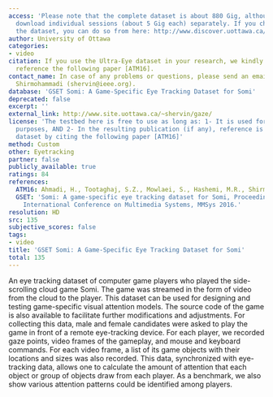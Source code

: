 ```yaml
---
access: 'Please note that the complete dataset is about 880 Gig, although you can
  download individual sessions (about 5 Gig each) separately. If you choose to download
  the dataset, you can do so from here: http://www.discover.uottawa.ca/images/files/external/GSET/Somi/'
author: University of Ottawa
categories:
- video
citation: If you use the Ultra-Eye dataset in your research, we kindly ask you to
  reference the following paper [ATM16].
contact_name: In case of any problems or questions, please send an email to Shervin
  Shirmohammadi (shervin@ieee.org).
database: 'GSET Somi: A Game-Specific Eye Tracking Dataset for Somi'
deprecated: false
excerpt: ''
external_link: http://www.site.uottawa.ca/~shervin/gaze/
license: 'The testbed here is free to use as long as: 1- It is used for non-commercial
  purposes, AND 2- In the resulting publication (if any), reference is given to the
  dataset by citing the following paper [ATM16]'
method: Custom
other: Eyetracking
partner: false
publicly_available: true
ratings: 84
references:
  ATM16: Ahmadi, H., Tootaghaj, S.Z., Mowlaei, S., Hashemi, M.R., Shirmohammadi, S.
  GSET: 'Somi: A game-specific eye tracking dataset for Somi, Proceedings of the 7th
    International Conference on Multimedia Systems, MMSys 2016.'
resolution: HD
src: 135
subjective_scores: false
tags:
- video
title: 'GSET Somi: A Game-Specific Eye Tracking Dataset for Somi'
total: 135
---
```


An eye tracking dataset of computer game players who played the side-scrolling cloud game Somi. The game was streamed in the form of video from the cloud to the player. This dataset can be used for designing and testing game-specific visual attention models. The source code of the game is also available to facilitate further modifications and adjustments. For collecting this data, male and female candidates were asked to play the game in front of a remote eye-tracking device. For each player, we recorded gaze points, video frames of the gameplay, and mouse and keyboard commands. For each video frame, a list of its game objects with their locations and sizes was also recorded. This data, synchronized with eye-tracking data, allows one to calculate the amount of attention that each object or group of objects draw from each player. As a benchmark, we also show various attention patterns could be identified among players.